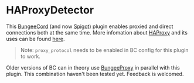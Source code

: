 # HAProxyDetector

This [BungeeCord](https://github.com/SpigotMC/BungeeCord/) (and now [Spigot](https://www.spigotmc.org/wiki/spigot/)) plugin enables proxied and direct connections both at the same time. More infomation about [HAProxy](https://www.haproxy.org/) and its uses can be found [here](https://github.com/MinelinkNetwork/BungeeProxy/blob/master/README.md).

> Note: `proxy_protocol` needs to be enabled in BC config for this plugin to work.

Older versions of BC can in theory use [BungeeProxy](https://github.com/MinelinkNetwork/BungeeProxy) in parallel with this plugin. This combination haven't been tested yet. Feedback is welcomed.
